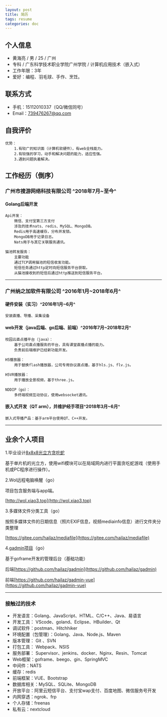 ```yaml
---
layout: post
title: 简历
tags: resume
categories: doc
---
```


## 个人信息

- 黄海亮 / 男 / 25 / 广州
- 专科 / 广东科学技术职业学院广州学院 / 计算机应用技术（嵌入式）
- 工作年限：3年
- 爱好：编程、羽毛球、手作、烹饪。

## 联系方式

- 手机：15112010337（QQ/微信同号）
- Email：739476267@qq.com


## 自我评价

    优势：
        1.有较广的知识面（计算机软硬件），有web全栈能力。
        2.有较强的学习，动手和解决问题的能力，适应性强。
        3.遇到问题执着解决。

## 工作经历（倒序）

### 广州市搜游网络科技有限公司 ^2018年7月~至今^

#### Golang后端开发

```
Api开发：
    微信、支付宝第三方支付
    涉及的技术nats、redis、MySQL、MongoDB。
    Redis用于高速缓存，分布并发锁。
    MongoDB用于记录日志。
    Nats用于与其它关联服务通讯。

猫池转发服务：
    主要功能
    通过TCP调用猫池的短信收发功能。
    短信任务通过http定时向短信服务平台获取。
    从猫池接收到的短信后通过http推送到短信服务平台。
```

----

### 广州纳之加软件有限公司 ^2016年1月~2018年6月^

#### 硬件安装（实习）^2016年1月~6月^

```
安装直播、导播、采集设备
```

#### web开发（java后端、go后端、前端）^2016年7月~2018年2月^

```
校园云直点播平台（java）：
    基于公司直点播服务的平台，具有课堂直播点播的能力。
    负责前后端维护已经新功能开发。

H5播放器：
    用于替换flash播放器，公司专用协议直点播，基于hls.js、flv.js。

H5VR播放器：
    用于播放全景视频，基于three.js。

NDDIP（go）：
    多终端视频互动协议，使用websocket通讯。
```

#### 嵌入式开发（QT arm），并维护经手项目^2018年3月~6月^

```
嵌入式导播产品：基于arm平台使用QT、C++开发。
```

----

## 业余个人项目

1.毕业设计[8x8x8光立方贪吃蛇](https://v.youku.com/v_show/id_XMTQ0MDY1NjQ0NA==.html?spm=a2h0j.11185381.listitem_page1.5~A)

基于单片机的光立方，使用wifi模块可以在局域网内进行平面贪吃蛇游戏（使用手机或PC程序进行操作）。

2.Wol远程电脑唤醒（go）

项目包含服务端与app端。

[http://wol.xiao3.top](http://wol.xiao3.top)

3.多媒体文件分类工具（go）

按照多媒体文件的日期信息（照片EXIF信息，视频mediainfo信息）进行文件夹分类整理

[https://gitee.com/hailaz/mediafile](https://gitee.com/hailaz/mediafile)

4.[gadmin项目](http://xiao3.top)（go）

基于goframe开发的管理后台（基础功能）

后端[https://github.com/hailaz/gadmin](https://github.com/hailaz/gadmin)

前端[https://github.com/hailaz/gadmin-vue](https://github.com/hailaz/gadmin-vue)

----

### 接触过的技术

- 开发语言：Golang、JavaScript、HTML、C/C++、Java、易语言
- 开发工具： VScode、goland、Eclipse、HBuilder、Qt
- 调试软件：postman、Hitchhiker
- 环境配置（包管理）：Golang、Java、Node.js、Maven
- 版本管理： Git 、SVN
- 打包工具： Webpack、NSIS
- 服务部署： Supervisor、jenkins、docker、Nginx、Resin、Tomcat
- Web框架：goframe、beego、gin、SpringMVC
- 中间件：NATS
- 缓存：redis
- 前端框架：VUE、Bootstrap
- 数据库相关：MySQL、SQLite、MongoDB
- 开放平台：阿里云短信平台、支付宝wap支付、百度地图、微信服务号开发
- 内网穿透：ngrok、frp
- 个人存储：freenas
- 私有云：nextcloud

